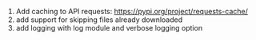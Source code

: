1. Add caching to API requests: https://pypi.org/project/requests-cache/
2. add support for skipping files already downloaded
3. add logging with log module and verbose logging option
